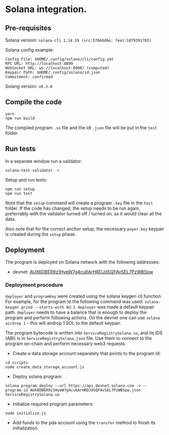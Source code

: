# Solana integration.
## Pre-requisites
Solana version: `solana-cli 1.14.19 (src:5704dd6e; feat:1879391783)`

Solana config example:
```
Config File: $HOME/.config/solana/cli/config.yml
RPC URL: http://localhost:8899
WebSocket URL: ws://localhost:8900/ (computed)
Keypair Path: $HOME/.config/solana/id.json
Commitment: confirmed
```

Solang version: `v0.3.0`

## Compile the code
```
yarn
npm run build
```
The compiled program `.so` file and the idl `.json` file will be put in the `test` folder.

## Run tests
In a separate window run a validator:
```
solana-test-validator -r
```

Setup and run tests:
```
npm run setup
npm run test
```

Note that the `setup` command will create a program `.key` file in the `test` folder. If the code has changed, the setup
needs to be run again, preferrably with the validator turned off / turned on, as it would clear all the data.

Also note that for the correct anchor setup, the necessary `payer.key` keypair is created during the `setup` phase.

## Deployment
The program is deployed on Solana network with the following addresses:
- devnet: [AUX6DBER9z1HyeW7g4cu6ArHRDJdSQFAvSEL7PzWBSpw](https://solscan.io/account/AUX6DBER9z1HyeW7g4cu6ArHRDJdSQFAvSEL7PzWBSpw?cluster=devnet)

### Deployment procedure
`deployer` and `programKey` were created using the solana keygen cli function. For example, for the program Id the following
command was used: `solana-keygen grind --starts-with AU:1`. `deployer` was made a default keypair path.
`deployer` needs to have a balance that is enough to deploy the program and perform following actions.
On the devnet one can use `solana airdrop 1` - this will airdrop 1 SOL to the default keypair.

The program bytecode is written into `ServiceRegistrySolana.so`, and its IDS (ABI) is in `ServiceRegistrySolana.json` file.
Use them to connect to the program on-chain and perform necessary web3 requests.

- Create a data storage account separately that points to the program Id:
```
cd scripts
node create_data_storage_account.js
```

- Deploy solana program:
```
solana program deploy --url https://api.devnet.solana.com -v --program-id AUX6DBER9z1HyeW7g4cu6ArHRDJdSQFAvSEL7PzWBSpw.json ServiceRegistrySolana.so
```

- Initialize required program parameters:
```
node initialize.js
```

- Add funds to the pda account using the `transfer` method to finish its initialization.